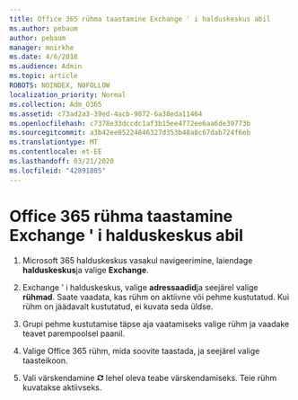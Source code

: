 ```yaml
---
title: Office 365 rühma taastamine Exchange ' i halduskeskus abil
ms.author: pebaum
author: pebaum
manager: mnirkhe
ms.date: 4/6/2018
ms.audience: Admin
ms.topic: article
ROBOTS: NOINDEX, NOFOLLOW
localization_priority: Normal
ms.collection: Adm_O365
ms.assetid: c73ad2a3-39ed-4acb-9872-6a38eda11464
ms.openlocfilehash: c7378e33dccdc1af3b15ee4772ee6aa6de39773b
ms.sourcegitcommit: a3b42ee05224846327d353b48a8c67dab724f6eb
ms.translationtype: MT
ms.contentlocale: et-EE
ms.lasthandoff: 03/21/2020
ms.locfileid: "42891805"
---
```

# <a name="restore-an-office-365-group-using-the-exchange-admin-center"></a>Office 365 rühma taastamine Exchange ' i halduskeskus abil

1. Microsoft 365 halduskeskus vasakul navigeerimine, laiendage **halduskeskus**ja valige **Exchange**.
    
2. Exchange ' i halduskeskus, valige **adressaadid**ja seejärel valige **rühmad**. Saate vaadata, kas rühm on aktiivne või pehme kustutatud. Kui rühm on jäädavalt kustutatud, ei kuvata seda üldse.
    
3. Grupi pehme kustutamise täpse aja vaatamiseks valige rühm ja vaadake teavet parempoolsel paanil.
    
4. Valige Office 365 rühm, mida soovite taastada, ja seejärel valige taasteikoon.
    
5. Vali värskendamine ![Värskenda ikoon](media/6464df90-2a91-4c1f-92a6-9a38c7696ac3.gif) lehel oleva teabe värskendamiseks. Teie rühm kuvatakse aktiivseks. 
    

